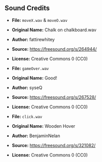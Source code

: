 ## Sound Credits

- **File:** `moveX.wav` & `moveO.wav`
- **Original Name:** Chalk on chalkboard.wav
- **Author:** fattirewhitey
- **Source:** https://freesound.org/s/264944/
- **License:** Creative Commons 0 (CC0)

- **File:** `gameOver.wav`
- **Original Name:** Good!
- **Author:** syseQ
- **Source:** https://freesound.org/s/267528/
- **License:** Creative Commons 0 (CC0)

- **File:** `click.wav`
- **Original Name:** Wooden Hover
- **Author:** BenjaminNelan
- **Source:** https://freesound.org/s/321082/
- **License:** Creative Commons 0 (CC0)
